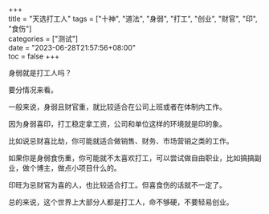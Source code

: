 +++  
title = "天选打工人"
tags = ["十神", "道法", "身弱", "打工", "创业", "财官", "印", "食伤"]  
categories = ["测试"]  
date = "2023-06-28T21:57:56+08:00"  
toc = false
+++


身弱就是打工人吗？

要分情况来看。

一般来说，身弱且财官重，就比较适合在公司上班或者在体制内工作。

因为身弱喜印，打工稳定拿工资，公司和单位这样的环境就是印的象。

比如说忌财喜比劫，你可能就适合做销售、财务、市场营销之类的工作。

如果你是身弱食伤重，你可能就不太喜欢打工，可以尝试做自由职业，比如搞搞副业，做个博主，做点小项目什么的。

印旺为忌财官为喜的人，也比较适合打工。但喜食伤的话就不一定了。

总的来说，这个世界上大部分人都是打工人，命不够硬，不要轻易创业。

